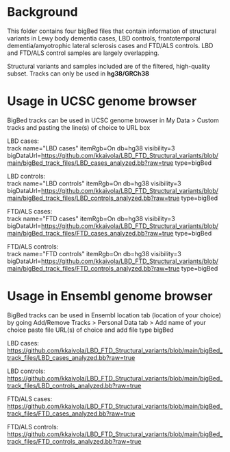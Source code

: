 # Background

This folder contains four bigBed files that contain information of structural variants in Lewy body dementia cases, LBD controls, frontotemporal dementia/amyotrophic lateral sclerosis cases and FTD/ALS controls. LBD and FTD/ALS control samples are largely overlapping.

Structural variants and samples included are of the filtered, high-quality subset. Tracks can only be used in **hg38/GRCh38**

# Usage in UCSC genome browser
BigBed tracks can be used in UCSC genome browser in My Data > Custom tracks and pasting the line(s) of choice to URL box

LBD cases:  
track name="LBD cases" itemRgb=On db=hg38 visibility=3 bigDataUrl=https://github.com/kkaivola/LBD_FTD_Structural_variants/blob/main/bigBed_track_files/LBD_cases_analyzed.bb?raw=true type=bigBed

LBD controls:  
track name="LBD controls" itemRgb=On db=hg38 visibility=3 bigDataUrl=https://github.com/kkaivola/LBD_FTD_Structural_variants/blob/main/bigBed_track_files/LBD_controls_analyzed.bb?raw=true type=bigBed

FTD/ALS cases:  
track name="FTD cases" itemRgb=On db=hg38 visibility=3 bigDataUrl=https://github.com/kkaivola/LBD_FTD_Structural_variants/blob/main/bigBed_track_files/FTD_cases_analyzed.bb?raw=true type=bigBed

FTD/ALS controls:  
track name="FTD controls" itemRgb=On db=hg38 visibility=3 bigDataUrl=https://github.com/kkaivola/LBD_FTD_Structural_variants/blob/main/bigBed_track_files/FTD_controls_analyzed.bb?raw=true type=bigBed

# Usage in Ensembl genome browser
BigBed tracks can be used in Ensembl location tab (location of your choice) by going Add/Remove Tracks > Personal Data tab > Add name of your choice paste file URL(s) of choice and add file type bigBed

LBD cases: https://github.com/kkaivola/LBD_FTD_Structural_variants/blob/main/bigBed_track_files/LBD_cases_analyzed.bb?raw=true

LBD controls: https://github.com/kkaivola/LBD_FTD_Structural_variants/blob/main/bigBed_track_files/LBD_controls_analyzed.bb?raw=true

FTD/ALS cases: https://github.com/kkaivola/LBD_FTD_Structural_variants/blob/main/bigBed_track_files/FTD_cases_analyzed.bb?raw=true

FTD/ALS controls: https://github.com/kkaivola/LBD_FTD_Structural_variants/blob/main/bigBed_track_files/FTD_controls_analyzed.bb?raw=true
